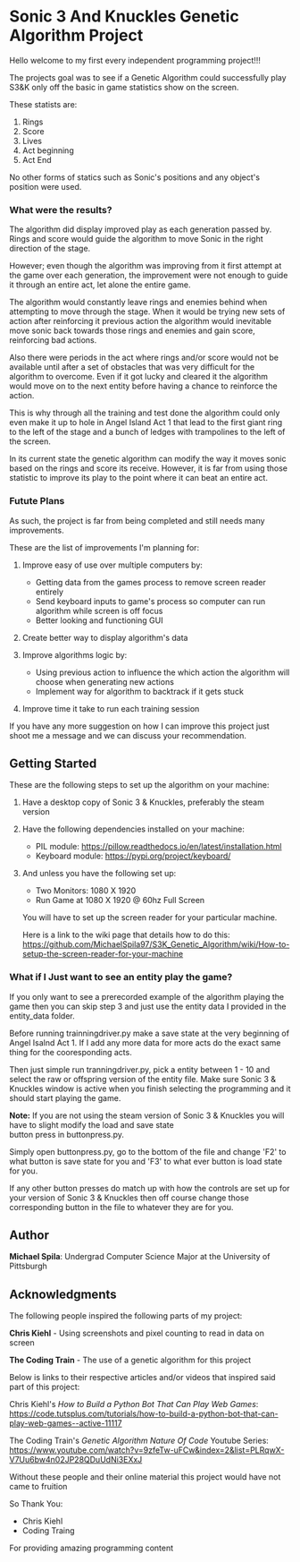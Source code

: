 # Sonic 3 And Knuckles Genetic Algorithm Project

Hello welcome to my first every independent programming project!!!

The projects goal was to see if a Genetic Algorithm could successfully play S3&K only off the basic in game statistics show on the screen.

These statists are:
1. Rings
2. Score
3. Lives
4. Act beginning
5. Act End

No other forms of statics such as Sonic's positions and any object's position were used.

### What were the results?

The algorithm did display improved play as each generation passed by. Rings and score would guide the algorithm to move Sonic in the right direction of the stage.

However; even though the algorithm was improving from it first attempt at the game over each generation, the improvement were not enough to guide it through an entire act, let alone the entire game.

The algorithm would constantly leave rings and enemies behind when attempting to move through the stage. When it would be trying new sets of action after reinforcing it previous action the algorithm would inevitable move sonic back towards those rings and enemies and gain score, reinforcing bad actions.

Also there were periods in the act where rings and/or score would not be available until after a set of obstacles that was very difficult for the algorithm to overcome. Even if it got lucky and cleared it the algorithm would move on to the next entity before having a chance to reinforce the action.

This is why through all the training and test done the algorithm could only even make it up to hole in Angel Island Act 1 that lead to the first giant ring to the left of the stage and a bunch of ledges with trampolines to the left of the screen.

In its current state the genetic algorithm can modify the way it moves sonic based on the rings and score its receive. However, it is far from using those statistic to improve its play to the point where it can beat an entire act.

### Futute Plans

As such, the project is far from being completed and still needs many improvements.

These are the list of improvements I'm planning for:

1. Improve easy of use over multiple computers by:
    * Getting data from the games process to remove screen reader entirely
    * Send keyboard inputs to game's process so computer can run algorithm while screen is off focus
    * Better looking and functioning GUI

2. Create better way to display algorithm's data

3. Improve algorithms logic by:
    * Using previous action to influence the which action the algorithm will choose when generating new actions
    * Implement way for algorithm to backtrack if it gets stuck

4. Improve time it take to run each training session

If you have any more suggestion on how I can improve this project just shoot me a message and we can discuss your recommendation.

## Getting Started

These are the following steps to set up the algorithm on your machine:

1. Have a desktop copy of Sonic 3 & Knuckles, preferably the steam version

2. Have the following dependencies installed on your machine:

	* PIL module: https://pillow.readthedocs.io/en/latest/installation.html
	* Keyboard module: https://pypi.org/project/keyboard/

3. And unless you have the following set up:
	* Two Monitors: 1080 X 1920
	* Run Game at 1080 X 1920 @ 60hz Full Screen

 	You will have to set up the screen reader for your particular machine.

	Here is a link to the wiki page that details how to do this:
	https://github.com/MichaelSpila97/S3K_Genetic_Algorithm/wiki/How-to-setup-the-screen-reader-for-your-machine


### What if I Just want to see an entity play the game?
If you only want to see a prerecorded example of the algorithm playing the game then you can skip step 3 and just use the entity data I provided in the entity_data folder.

Before running trainningdriver.py make a save state at the very beginning of Angel Isalnd Act 1. If I add any more data for more acts do the exact same thing for the cooresponding acts.

Then just simple run tranningdriver.py, pick a entity between 1 - 10 and select the raw or offspring version of the entity file. Make sure Sonic 3 & Knuckles window is active when you finish selecting the programming and it should start playing the game.

**Note:** If you are not using the steam version of Sonic 3 & Knuckles you will have to slight modify the load and save state 	 
button press in buttonpress.py.

Simply open buttonpress.py, go to the bottom of the file and change 'F2' to what button is save state for you and 'F3' to what ever button is load state for you.

If any other button presses do match up with how the controls are set up for your version of Sonic 3 & Knuckles then off course change those corresponding button in the file to whatever they are for you.

## Author

 **Michael Spila**: Undergrad Computer Science Major at the University of Pittsburgh

##  Acknowledgments

The following people inspired the following parts of my project:

**Chris Kiehl** - Using screenshots and pixel counting to read in data on screen

**The Coding Train** - The use of a genetic algorithm for this project

Below is links to their respective articles and/or videos that inspired said part of this project:

Chris Kiehl's _How to Build a Python Bot That Can Play Web Games_: https://code.tutsplus.com/tutorials/how-to-build-a-python-bot-that-can-play-web-games--active-11117

The Coding Train's _Genetic Algorithm Nature Of Code_ Youtube Series: https://www.youtube.com/watch?v=9zfeTw-uFCw&index=2&list=PLRqwX-V7Uu6bw4n02JP28QDuUdNi3EXxJ

Without these people and their online material this project would have not came to fruition

So Thank You:

   * Chris Kiehl
   * Coding Traing

For providing amazing programming content
